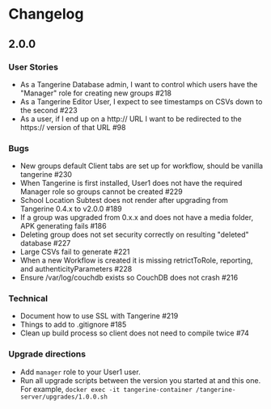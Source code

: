 # Changelog

## 2.0.0 

### User Stories
- As a Tangerine Database admin, I want to control which users have the "Manager" role for creating new groups #218
- As a Tangerine Editor User, I expect to see timestamps on CSVs down to the second #223
- As a user, if I end up on a http:// URL I want to be redirected to the https:// version of that URL #98

### Bugs
- New groups default Client tabs are set up for workflow, should be vanilla tangerine #230
- When Tangerine is first installed, User1 does not have the required Manager role so groups cannot be created #229
- School Location Subtest does not render after upgrading from Tangerine 0.4.x to v2.0.0 #189
- If a group was upgraded from 0.x.x and does not have a media folder, APK generating fails #186
- Deleting group does not set security correctly on resulting "deleted" database #227
- Large CSVs fail to generate #221
- When a new Workflow is created it is missing retrictToRole, reporting, and authenticityParameters #228
- Ensure /var/log/couchdb exists so CouchDB does not crash #216

### Technical
- Document how to use SSL with Tangerine #219
- Things to add to .gitignore #185
- Clean up build process so client does not need to compile twice #74

### Upgrade directions
- Add `manager` role to your User1 user.
- Run all upgrade scripts between the version you started at and this one. For example, `docker exec -it tangerine-container /tangerine-server/upgrades/1.0.0.sh`
